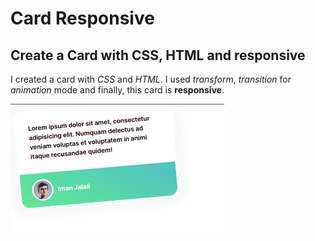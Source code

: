 # Card Responsive
## Create a **Card** with CSS, HTML and responsive

I created a card with *CSS* and *HTML*.
I used *transform*, *transition* for *animation* mode and finally, this card is **responsive**.

![Finally result](/images/Finally_result.png)
